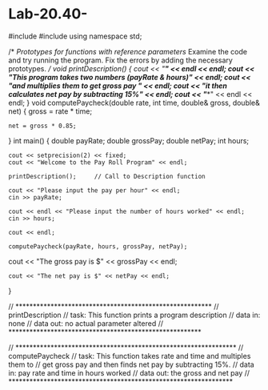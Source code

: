 # Lab-20.40-
#include <iostream>
#include <iomanip>
using namespace std;

/*
_Prototypes for functions with reference parameters_
Examine the code and try running the program. Fix the errors by adding the necessary prototypes.
*/
void printDescription() 
{
	cout << "************************************************" << endl << endl;
	cout << "This program takes two numbers (payRate & hours)" << endl;
	cout << "and multiplies them to get gross pay " << endl;
	cout << "it then calculates net pay by subtracting 15%" << endl;
	cout << "************************************************" << endl << endl;
}
void computePaycheck(double rate, int time, double& gross, double& net)
{
  gross = rate * time;

	net = gross * 0.85;
}
int main() {
  double payRate;
	double grossPay;
	double netPay;
	int hours;

	cout << setprecision(2) << fixed;
	cout << "Welcome to the Pay Roll Program" << endl;

	printDescription();		// Call to Description function 

	cout << "Please input the pay per hour" << endl;
	cin >> payRate;

	cout << endl << "Please input the number of hours worked" << endl;
	cin >> hours;

	cout << endl;

	computePaycheck(payRate, hours, grossPay, netPay);

  cout << "The gross pay is $" << grossPay << endl;

	cout << "The net pay is $" << netPay << endl;

}

//	********************************************************
//	printDescription
//	task:	  This function prints a program description
//	data in:  none
//	data out: no actual parameter altered
//	*******************************************************


//	***************************************************************
//	computePaycheck
//	task:	  This function takes rate and time and multiples them to
//	          get gross pay and then finds net pay by subtracting 15%.
//	data in:  pay rate and time in hours worked
//	data out: the gross and net pay
//	****************************************************************
